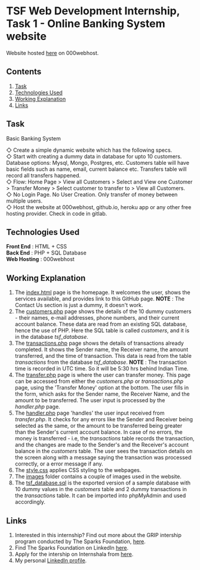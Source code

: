 # TSF Web Development Internship, Task 1 - Online Banking System website  
  
Website hosted [here](https://tsf-website.000webhostapp.com/) on 000webhost.  
  
## Contents  
  
1. [Task](#task)  
2. [Technologies Used](#technologies-used)  
3. [Working Explanation](#working-explanation)  
4. [Links](#links)
  
## Task  
  
Basic Banking System  
  
◇ Create a simple dynamic website which has the following specs.  
◇ Start with creating a dummy data in database for upto 10 customers. Database options: Mysql, Mongo, Postgres, etc. Customers table will have basic fields such as name, email, current balance etc. Transfers table will record all transfers happened.  
◇ Flow: Home Page > View all Customers > Select and View one Customer > Transfer Money > Select customer to transfer to > View all Customers.  
◇ No Login Page. No User Creation. Only transfer of money between multiple users.  
◇ Host the website at 000webhost, github.io, heroku app or any other free hosting provider. Check in code in gitlab.  
  
## Technologies Used  
  
**Front End** : HTML + CSS  
**Back End** : PHP + SQL Database  
**Web Hosting** : 000webhost  
  
## Working Explanation    
  
1. The [index.html](https://github.com/pillaikartik10/TSF-project-website/blob/main/index.html) page is the homepage. It welcomes the user, shows the services available, and provides link to this GitHub page. **NOTE** : The Contact Us section is just a dummy, it doesn't work.  
2. The [customers.php](https://github.com/pillaikartik10/TSF-project-website/blob/main/customers.php) page shows the details of the 10 dummy customers - their names, e-mail addresses, phone numbers, and their current account balance. These data are read from an existing SQL database, hence the use of PHP. Here the SQL table is called *customers*, and it is in the database *tsf_database*.  
3. The [transactions.php](https://github.com/pillaikartik10/TSF-project-website/blob/main/transactions.php) page shows the details of transactions already completed. It shows the Sender name, the Receiver name, the amount transferred, and the time of transaction. This data is read from the table *transactions* from the database *tsf_database*. **NOTE** : The transaction time is recorded in UTC time. So it will be 5:30 hrs behind Indian Time.  
4. The [transfer.php](https://github.com/pillaikartik10/TSF-project-website/blob/main/transfer.php) page is where the user can transfer money. This page can be accessed from either the *customers.php* or *transactions.php* page, using the 'Transfer Money' option at the bottom. The user fills in the form, which asks for the Sender name, the Receiver Name, and the amount to be transferred. The user input is processed by the *handler.php* page.
5. The [handler.php](https://github.com/pillaikartik10/TSF-project-website/blob/main/handler.php) page 'handles' the user input received from *transfer.php*. It checks for any errors like the Sender and Receiver being selected as the same, or the amount to be transferred being greater than the Sender's current account balance. In case of no errors, the money is transferred - i.e, the *transactions* table records the transaction, and the changes are made to the Sender's and the Receiver's account balance in the *customers* table. The user sees the transaction details on the screen along with a message saying the transaction was processed correctly, or a error message if any.  
6. The [style.css](https://github.com/pillaikartik10/TSF-project-website/blob/main/style.css) applies CSS styling to the webpages.  
7. The [images](https://github.com/pillaikartik10/TSF-project-website/tree/main/images) folder contains a couple of images used in the website.  
8. The [tsf_database.sql](https://github.com/pillaikartik10/TSF-project-website/blob/main/tsf_database.sql) is the exported version of a sample database with 10 dummy values in the *customers* table and 2 dummy transactions in the *transactions* table. It can be imported into phpMyAdmin and used accordingly.  
  
## Links  
  
1. Interested in this internship? Find out more about the GRIP intership program conducted by The Sparks Foundation, [here](https://docs.google.com/presentation/d/1ewoYOi5YK0UifAaUnmUYsUaucDKHRpKPhNsS7vIgx5M/edit#slide=id.g35f391192_00).  
2. Find The Sparks Foundation on LinkedIn [here](https://www.linkedin.com/company/the-sparks-foundation/).  
3. Apply for the intership on Internshala from [here](https://internshala.com/internships/internship-at-GRIP%20At%20The%20Sparks%20Foundation).  
4. My personal [LinkedIn profile](https://www.linkedin.com/in/kartik-pillai/).  
